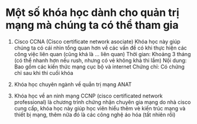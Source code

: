 # Một số khóa học dành cho quản trị mạng mà chúng ta có thể tham gia
1. Cisco CCNA (Cisco certificate network asociate)
Khóa học này giúp chúng ta có cái nhìn tổng quan hơn về các vấn đề có khi thực hiện các công việc liên quan (cũng khá là ... liên quan) 
Thời gian: Khoảng 3 tháng (có thể nhanh hơn nếu rush, nhưng có vẻ không khả thi lắm)
Nội dung: Bao gồm các kiến thức mạng cục bộ và internet
Chứng chỉ: Có chứng chỉ sau khi thi cuối khóa

2. Khóa học chuyên ngành về quẳn trị mạng ANAT 

3. Khóa học về an ninh mạng CCNP  (cisco certificated network professional) là chương trình chứng nhận chuyên gia mạng do nhà cisco cung cấp, khóa học này giúp học viên hiểu thêm vè kiến trúc mạng và thiết bị mạng, thêm nữa đó là các công nghệ áo hóa (tất nhiên rồi)

